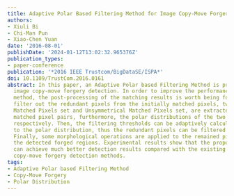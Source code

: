 ```yaml
---
title: Adaptive Polar Based Filtering Method for Image Copy-Move Forgery Detection
authors:
- Xiuli Bi
- Chi-Man Pun
- Xiao-Chen Yuan
date: '2016-08-01'
publishDate: '2024-01-12T13:02:32.965376Z'
publication_types:
- paper-conference
publication: '*2016 IEEE Trustcom/BigDataSE/ISPA*'
doi: 10.1109/TrustCom.2016.0161
abstract: In this paper, an Adaptive Polar based Filtering Method is proposed for
  image copy-move forgery detection. In order to improve the performance of detection
  method, the post-processing of the matching results is worth being focused on. To
  filter out the redundant pixels from the initially matched pixels, two pixels sets-Symmetrical
  Matched Pixels set and Unsymmetrical Matched Pixels set, are extracted from the
  matched pixel pairs, furthermore, the polar distributions of the two sets are calculated
  respectively. Then, the filtering thresholds can be adaptively calculated according
  to the polar distribution, thus the redundant pixels can be filtered out accordingly.
  Finally, some morphological operations are applied to the remained pixels to generate
  the detected forged regions. Experimental results show that the proposed scheme
  can achieve much better detection results compared with the existing state-of-the-art
  copy-move forgery detection methods.
tags:
- Adaptive Polar based Filtering Method
- Copy-Move Forgery
- Polar Distribution
---
```

